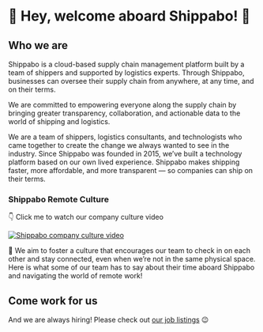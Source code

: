 # 🚢 Hey, welcome aboard Shippabo! 🚢

## Who we are

Shippabo is a cloud-based supply chain management platform built by a team of shippers and supported by logistics experts. Through Shippabo, businesses can oversee their supply chain from anywhere, at any time, and on their terms.

We are committed to empowering everyone along the supply chain by bringing greater transparency, collaboration, and actionable data to the world of shipping and logistics.

We are a team of shippers, logistics consultants, and technologists who came together to create the change we always wanted to see in the industry. Since Shippabo was founded in 2015, we’ve built a technology platform based on our own lived experience. Shippabo makes shipping faster, more affordable, and more transparent — so companies can ship on their terms.

### Shippabo Remote Culture

👇 Click me to watch our company culture video

[![Shippabo company culture video](https://img.youtube.com/vi/yGLcZstgzV4/0.jpg)](https://www.youtube.com/watch?v=yGLcZstgzV4)

🫶 We aim to foster a culture that encourages our team to check in on each other and stay connected, even when we’re not in the same physical space. Here is what some of our team has to say about their time aboard Shippabo and navigating the world of remote work!

## Come work for us

And we are always hiring! Please check out [our job listings](https://remoteintech.company/shippabo/) 😉
